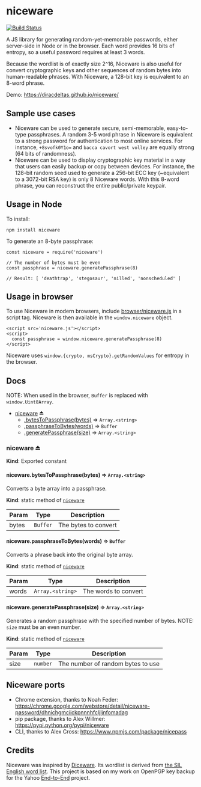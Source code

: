 # niceware

[![Build Status](https://travis-ci.org/diracdeltas/niceware.svg?branch=master)](https://travis-ci.org/diracdeltas/niceware)

A JS library for generating random-yet-memorable passwords, either server-side in Node or in the browser. Each word provides 16 bits of entropy, so a useful password requires at least 3 words.

Because the wordlist is of exactly size 2^16, Niceware is also useful for convert cryptographic keys and other sequences of random bytes into human-readable phrases. With Niceware, a 128-bit key is equivalent to an 8-word phrase.

Demo: https://diracdeltas.github.io/niceware/

## Sample use cases

* Niceware can be used to generate secure, semi-memorable, easy-to-type
  passphrases. A random 3-5 word phrase in Niceware is equivalent to a strong
  password for authentication to most online services. For instance,
  `+8svofk0Y1o=` and `bacca cavort west volley` are equally strong (64 bits of
  randomness).
* Niceware can be used to display cryptographic key material in a way that
  users can easily backup or copy between devices. For instance, the 128-bit
  random seed used to generate a 256-bit ECC key (~equivalent to
  a 3072-bit RSA key) is only 8 Niceware words. With this 8-word phrase, you
  can reconstruct the entire public/private keypair.

## Usage in Node

To install:

```
npm install niceware
```

To generate an 8-byte passphrase:

```
const niceware = require('niceware')

// The number of bytes must be even
const passphrase = niceware.generatePassphrase(8)

// Result: [ 'deathtrap', 'stegosaur', 'nilled', 'nonscheduled' ]
```

## Usage in browser

To use Niceware in modern browsers, include
[browser/niceware.js](browser/niceware.js) in a script
tag. Niceware is then available in the `window.niceware` object.

```
<script src='niceware.js'></script>
<script>
  const passphrase = window.niceware.generatePassphrase(8)
</script>
```

Niceware uses `window.{crypto, msCrypto}.getRandomValues` for entropy in the browser.

## Docs

NOTE: When used in the browser, `Buffer` is replaced with `window.Uint8Array`.

* [niceware](#exp_module_niceware--niceware) ⏏
    * [.bytesToPassphrase(bytes)](#module_niceware--niceware.bytesToPassphrase) ⇒ <code>Array.&lt;string&gt;</code>
    * [.passphraseToBytes(words)](#module_niceware--niceware.passphraseToBytes) ⇒ <code>Buffer</code>
    * [.generatePassphrase(size)](#module_niceware--niceware.generatePassphrase) ⇒ <code>Array.&lt;string&gt;</code>

<a name="exp_module_niceware--niceware"></a>

### niceware ⏏
**Kind**: Exported constant  
<a name="module_niceware--niceware.bytesToPassphrase"></a>

#### niceware.bytesToPassphrase(bytes) ⇒ <code>Array.&lt;string&gt;</code>
Converts a byte array into a passphrase.

**Kind**: static method of [<code>niceware</code>](#exp_module_niceware--niceware)  

| Param | Type | Description |
| --- | --- | --- |
| bytes | <code>Buffer</code> | The bytes to convert |

<a name="module_niceware--niceware.passphraseToBytes"></a>

#### niceware.passphraseToBytes(words) ⇒ <code>Buffer</code>
Converts a phrase back into the original byte array.

**Kind**: static method of [<code>niceware</code>](#exp_module_niceware--niceware)  

| Param | Type | Description |
| --- | --- | --- |
| words | <code>Array.&lt;string&gt;</code> | The words to convert |

<a name="module_niceware--niceware.generatePassphrase"></a>

#### niceware.generatePassphrase(size) ⇒ <code>Array.&lt;string&gt;</code>
Generates a random passphrase with the specified number of bytes.
NOTE: `size` must be an even number.

**Kind**: static method of [<code>niceware</code>](#exp_module_niceware--niceware)  

| Param | Type | Description |
| --- | --- | --- |
| size | <code>number</code> | The number of random bytes to use |


## Niceware ports

* Chrome extension, thanks to Noah Feder: https://chrome.google.com/webstore/detail/niceware-password/dhnichgmciickpnnnhfcljljnfomadag
* pip package, thanks to Alex Willmer: https://pypi.python.org/pypi/niceware
* CLI, thanks to Alex Cross: https://www.npmjs.com/package/nicepass

## Credits

Niceware was inspired by
[Diceware](http://world.std.com/~reinhold/diceware.html). Its wordlist is
derived from [the SIL English word list](https://web.archive.org/web/20180803153208/http://www-01.sil.org/linguistics/wordlists/english/). This project
is based on my work on OpenPGP key backup for the Yahoo
[End-to-End](https://github.com/yahoo/end-to-end) project.
